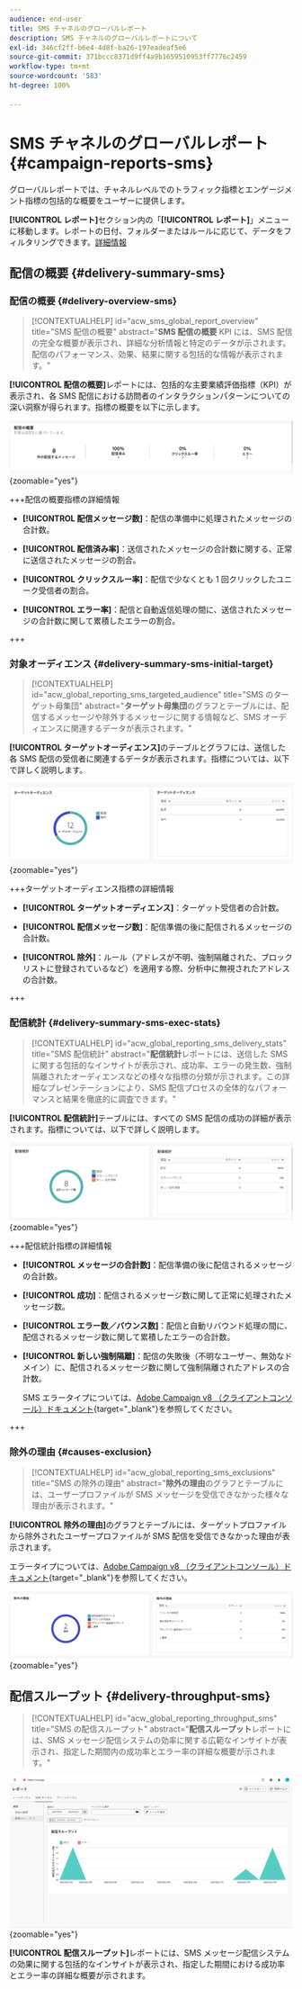 ```yaml
---
audience: end-user
title: SMS チャネルのグローバルレポート
description: SMS チャネルのグローバルレポートについて
exl-id: 346cf2ff-b6e4-4d8f-ba26-197eadeaf5e6
source-git-commit: 371bccc8371d9ff4a9b1659510953ff7776c2459
workflow-type: tm+mt
source-wordcount: '583'
ht-degree: 100%

---
```


# SMS チャネルのグローバルレポート {#campaign-reports-sms}

グローバルレポートでは、チャネルレベルでのトラフィック指標とエンゲージメント指標の包括的な概要をユーザーに提供します。

**[!UICONTROL レポート]**&#x200B;セクション内の「**[!UICONTROL レポート]**」メニューに移動します。レポートの日付、フォルダーまたはルールに応じて、データをフィルタリングできます。[詳細情報](global-reports.md)

## 配信の概要 {#delivery-summary-sms}

### 配信の概要 {#delivery-overview-sms}

>[!CONTEXTUALHELP]
>id="acw_sms_global_report_overview"
>title="SMS 配信の概要"
>abstract="**SMS 配信の概要** KPI には、SMS 配信の完全な概要が表示され、詳細な分析情報と特定のデータが示されます。配信のパフォーマンス、効果、結果に関する包括的な情報が表示されます。"

**[!UICONTROL 配信の概要]**&#x200B;レポートには、包括的な主要業績評価指標（KPI）が表示され、各 SMS 配信における訪問者のインタラクションパターンについての深い洞察が得られます。指標の概要を以下に示します。

![](assets/global_report_sms_delivery_overview.png){zoomable="yes"}

+++配信の概要指標の詳細情報

* **[!UICONTROL 配信メッセージ数]**：配信の準備中に処理されたメッセージの合計数。

* **[!UICONTROL 配信済み率]**：送信されたメッセージの合計数に関する、正常に送信されたメッセージの割合。

* **[!UICONTROL クリックスルー率]**：配信で少なくとも 1 回クリックしたユニーク受信者の割合。

* **[!UICONTROL エラー率]**：配信と自動返信処理の間に、送信されたメッセージの合計数に関して累積したエラーの割合。

+++

### 対象オーディエンス {#delivery-summary-sms-initial-target}

>[!CONTEXTUALHELP]
>id="acw_global_reporting_sms_targeted_audience"
>title="SMS のターゲット母集団"
>abstract="**ターゲット母集団**&#x200B;のグラフとテーブルには、配信するメッセージや除外するメッセージに関する情報など、SMS オーディエンスに関連するデータが表示されます。"

**[!UICONTROL ターゲットオーディエンス]**&#x200B;のテーブルとグラフには、送信した各 SMS 配信の受信者に関連するデータが表示されます。指標については、以下で詳しく説明します。

![](assets/global_report_sms_targeted_audience.png){zoomable="yes"}

+++ターゲットオーディエンス指標の詳細情報

* **[!UICONTROL ターゲットオーディエンス]**：ターゲット受信者の合計数。

* **[!UICONTROL 配信メッセージ数]**：配信準備の後に配信されるメッセージの合計数。

* **[!UICONTROL 除外]**：ルール（アドレスが不明、強制隔離された、ブロックリストに登録されているなど）を適用する際、分析中に無視されたアドレスの合計数。

+++

### 配信統計 {#delivery-summary-sms-exec-stats}

>[!CONTEXTUALHELP]
>id="acw_global_reporting_sms_delivery_stats"
>title="SMS 配信統計"
>abstract="**配信統計**&#x200B;レポートには、送信した SMS に関する包括的なインサイトが表示され、成功率、エラーの発生数、強制隔離されたオーディエンスなどの様々な指標の分類が示されます。この詳細なプレゼンテーションにより、SMS 配信プロセスの全体的なパフォーマンスと結果を徹底的に調査できます。"

**[!UICONTROL 配信統計]**&#x200B;テーブルには、すべての SMS 配信の成功の詳細が表示されます。指標については、以下で詳しく説明します。

![](assets/global_report_sms_delivery_statistics.png){zoomable="yes"}

+++配信統計指標の詳細情報

* **[!UICONTROL メッセージの合計数]**：配信準備の後に配信されるメッセージの合計数。

* **[!UICONTROL 成功]**：配信されるメッセージ数に関して正常に処理されたメッセージ数。

* **[!UICONTROL エラー数／バウンス数]**：配信と自動リバウンド処理の間に、配信されるメッセージ数に関して累積したエラーの合計数。

* **[!UICONTROL 新しい強制隔離]**：配信の失敗後（不明なユーザー、無効なドメイン）に、配信されるメッセージ数に関して強制隔離されたアドレスの合計数。

  SMS エラータイプについては、[Adobe Campaign v8 （クライアントコンソール）ドキュメント](https://experienceleague.adobe.com/docs/campaign/campaign-v8/send/failures/delivery-failures.html?lang=ja#sms-quarantines){target="_blank"}を参照してください。

+++

### 除外の理由 {#causes-exclusion}

>[!CONTEXTUALHELP]
>id="acw_global_reporting_sms_exclusions"
>title="SMS の除外の理由"
>abstract="**除外の理由**&#x200B;のグラフとテーブルには、ユーザープロファイルが SMS メッセージを受信できなかった様々な理由が表示されます。"

**[!UICONTROL 除外の理由]**&#x200B;のグラフとテーブルには、ターゲットプロファイルから除外されたユーザープロファイルが SMS 配信を受信できなかった理由が表示されます。

エラータイプについては、[Adobe Campaign v8 （クライアントコンソール）ドキュメント](https://experienceleague.adobe.com/docs/campaign/campaign-v8/send/failures/delivery-failures.html?lang=ja#email-error-types){target="_blank"}を参照してください。

![](assets/global_report_sms_causes_exclusion.png){zoomable="yes"}

## 配信スループット {#delivery-throughput-sms}

>[!CONTEXTUALHELP]
>id="acw_global_reporting_throughput_sms"
>title="SMS の配信スループット"
>abstract="**配信スループット**&#x200B;レポートには、SMS メッセージ配信システムの効率に関する広範なインサイトが表示され、指定した期間内の成功率とエラー率の詳細な概要が示されます。"

![](assets/global_report_sms_delivery_throughput.png){zoomable="yes"}

**[!UICONTROL 配信スループット]**&#x200B;レポートには、SMS メッセージ配信システムの効果に関する包括的なインサイトが表示され、指定した期間における成功率とエラー率の詳細な概要が示されます。
